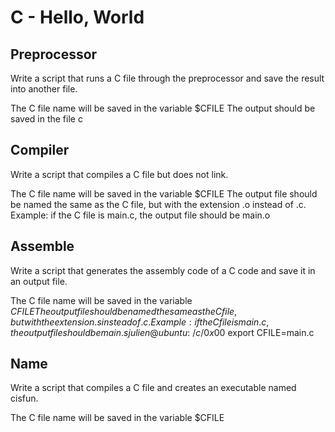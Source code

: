 # C - Hello, World
## Preprocessor
Write a script that runs a C file through the preprocessor and save the result into another file.

The C file name will be saved in the variable $CFILE
The output should be saved in the file c

## Compiler
Write a script that compiles a C file but does not link.

The C file name will be saved in the variable $CFILE
The output file should be named the same as the C file, but with the extension .o instead of .c.
Example: if the C file is main.c, the output file should be main.o

## Assemble
Write a script that generates the assembly code of a C code and save it in an output file.

The C file name will be saved in the variable $CFILE
The output file should be named the same as the C file, but with the extension .s instead of .c.
Example: if the C file is main.c, the output file should be main.s
julien@ubuntu:~/c/0x00$ export CFILE=main.c

## Name
Write a script that compiles a C file and creates an executable named cisfun.

The C file name will be saved in the variable $CFILE
